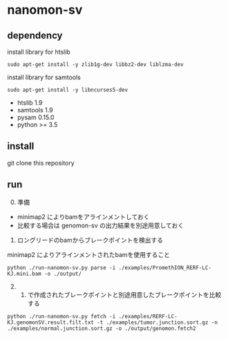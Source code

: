 # nanomon-sv

## dependency

install library for htslib
```
sudo apt-get install -y zlib1g-dev libbz2-dev liblzma-dev
```

install library for samtools
```
sudo apt-get install -y libncurses5-dev
```

 - htslib 1.9
 - samtools 1.9
 - pysam 0.15.0
 - python >= 3.5

## install 

git clone this repository

## run

0. 準備

 - minimap2 によりbamをアラインメントしておく
 - 比較する場合は genomon-sv の出力結果を別途用意しておく

1. ロングリードのbamからブレークポイントを検出する

minimap2 によりアラインメントされたbamを使用すること

```
python ./run-nanomon-sv.py parse -i ./examples/PromethION_RERF-LC-KJ.mini.bam -o ./output/
```

2. 1. で作成されたブレークポイントと別途用意したブレークポイントを比較する

```
python ./run-nanomon-sv.py fetch -i ./examples/RERF-LC-KJ.genomonSV.result.filt.txt -t ./examples/tumor.junction.sort.gz -n ./examples/normal.junction.sort.gz -o ./output/genomon.fetch2
```
